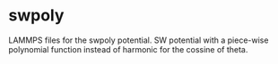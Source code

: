 # swpoly
LAMMPS files for the swpoly potential. SW potential with a piece-wise polynomial function instead of harmonic for the cossine of theta.
